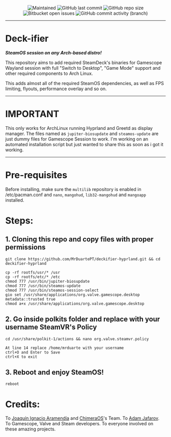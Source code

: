 <p align="center">
 
[//]: <> (site para ícones: https://shields.io/ )
 
<img alt="Maintained" src="https://img.shields.io/badge/Maintained%3F-Yes-green">
<img alt="GitHub last commit" src="https://img.shields.io/github/last-commit/MrDuartePT/deckifier-hyprland">
<img alt="GitHub repo size" src="https://img.shields.io/github/repo-size/MrDuartePT/deckifier-hyprland">
<img alt="Bitbucket open issues" src="https://img.shields.io/bitbucket/issues/MrDuartePT/deckifier-hyprland">
<img alt="GitHub commit activity (branch)" src="https://img.shields.io/github/commit-activity/y/MrDuartePT/deckifier-hyprland/">

<hr>

# Deck-ifier

***SteamOS session on any Arch-based distro!***

This repository aims to add required SteamDeck's binaries for Gamescope Wayland session with full "Switch to Desktop", "Game Mode" support and other required components to Arch Linux.

This adds almost all of the required SteamOS dependencies, as well as FPS limiting, flyouts, performance overlay and so on.

<hr>

# IMPORTANT
This only works for ArchLinux running Hyprland and Greetd as display manager. The files named as ```jupiter-biosupdate``` and ```steamos-update``` are just dummy files for Gamescope Session to work. I'm working on an automated installation script but just wanted to share this as soon as i got it working.

<hr>

# Pre-requisites
Before installing, make sure the `multilib` repository is enabled in /etc/pacman.conf and `nano`, `mangohud`, `lib32-mangohud` and `mangoapp` installed.

# Steps:

## 1. Cloning this repo and copy files with proper permissions
```
git clone https://github.com/MrDuartePT/deckifier-hyprland.git && cd deckifier-hyprland
```
```
cp -rf rootfs/usr/* /usr
cp -rf rootfs/etc/* /etc
chmod 777 /usr/bin/jupiter-biosupdate
chmod 777 /usr/bin/steamos-update
chmod 777 /usr/bin/steamos-session-select
gio set /usr/share/applications/org.valve.gamescope.desktop metadata::trusted true
chmod a+x /usr/share/applications/org.valve.gamescope.desktop
```

## 2. Go inside polkits folder and replace with your username SteamVR's Policy 
```
cd /usr/share/polkit-1/actions && nano org.valve.steamvr.policy
```
```
At line 14 replace /home/mrduarte with your username
ctrl+O and Enter to Save
ctrl+X to exit
```
## 3. Reboot and enjoy SteamOS!
```
reboot
```

# Credits:

To [Joaquín Ignacio Aramendía](https://github.com/Samsagax) and [ChimeraOS](https://github.com/ChimeraOS)'s Team.
To [Adam Jafarov](https://github.com/theVakhovskeIsTaken).
To Gamescope, Valve and Steam developers.
To everyone involved on these amazing projects.
